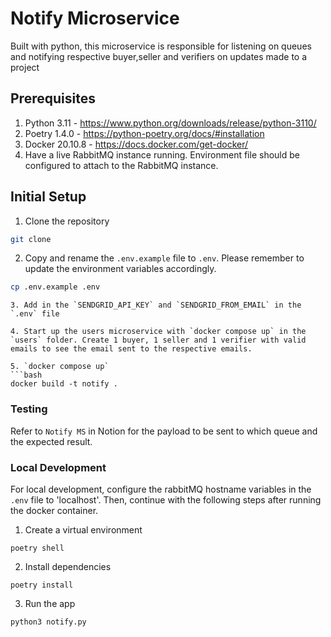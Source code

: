 # Notify Microservice

Built with python, this microservice is responsible for listening on queues and notifying respective buyer,seller and verifiers on updates made to a project

## Prerequisites

1. Python 3.11 - https://www.python.org/downloads/release/python-3110/
2. Poetry 1.4.0 - https://python-poetry.org/docs/#installation
3. Docker 20.10.8 - https://docs.docker.com/get-docker/
4. Have a live RabbitMQ instance running. Environment file should be configured to attach to the RabbitMQ instance.

## Initial Setup

1. Clone the repository

```bash
git clone
```

2. Copy and rename the `.env.example` file to `.env`. Please remember to update the environment variables accordingly.

```bash
cp .env.example .env
```

```
3. Add in the `SENDGRID_API_KEY` and `SENDGRID_FROM_EMAIL` in the `.env` file

4. Start up the users microservice with `docker compose up` in the `users` folder. Create 1 buyer, 1 seller and 1 verifier with valid emails to see the email sent to the respective emails.

5. `docker compose up` 
```bash 
docker build -t notify .
```

### Testing
Refer to `Notify MS` in Notion for the payload to be sent to which queue and the expected result.


### Local Development

For local development, configure the rabbitMQ hostname variables in the `.env` file to 'localhost'. Then, continue with the following steps after running the docker container.

1. Create a virtual environment

```
poetry shell
```

2. Install dependencies

```
poetry install
```

3. Run the app

```
python3 notify.py
```